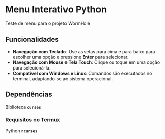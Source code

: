 # Menu Interativo Python

Teste de menu para o projeto WormHole

## Funcionalidades

- **Navegação com Teclado**: Use as setas para cima e para baixo para escolher uma opção e pressione **Enter** para selecionar.
- **Navegação com Mouse e Tela Touch**: Clique ou toque em uma opção para selecioná-la.
- **Compatível com Windows e  Linux**: Comandos são executados no terminal, adaptando-se ao sistema operacional.

## Dependências

Biblioteca **`curses`**

### Requisitos no Termux

Python
**`ncurses`**

